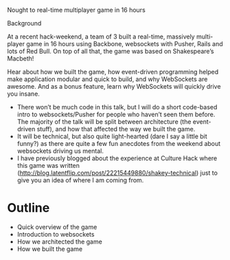 Nought to real-time multiplayer game in 16 hours

Background

At a recent hack-weekend, a team of 3 built a real-time, massively multi-player game in 16 hours using Backbone, websockets with Pusher, Rails and lots of Red Bull. On top of all that, the game was based on Shakespeare’s Macbeth!

Hear about how we built the game, how event-driven programming helped make application modular and quick to build, and why WebSockets are awesome. And as a bonus feature, learn why WebSockets will quickly drive you insane.
              
  * There won’t be much code in this talk, but I will do a short code-based intro to websockets/Pusher for people who haven’t seen them before. The majority of the talk will be split between architecture (the event-driven stuff), and how that affected the way we built the game.
  * It will be technical, but also quite light-hearted (dare I say a little bit funny?) as there are quite a few fun anecdotes from the weekend about websockets driving us mental.
  * I have previously blogged about the experience at Culture Hack where this game was written (http://blog.latentflip.com/post/22215449880/shakey-technical) just to give you an idea of where I am coming from.


# Outline

* Quick overview of the game
* Introduction to websockets
* How we architected the game
* How we built the game
